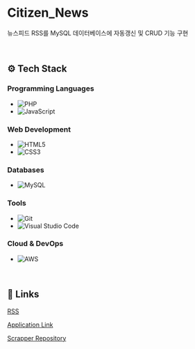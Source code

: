 # Citizen_News

뉴스피드 RSS를 MySQL 데이터베이스에 자동갱신 및 CRUD 기능 구현

</br>

## ⚙️ Tech Stack

### Programming Languages
- ![PHP](https://img.shields.io/badge/PHP-777BB4?style=for-the-badge&logo=php&logoColor=white)
- ![JavaScript](https://img.shields.io/badge/JavaScript-F7DF1E?style=for-the-badge&logo=javascript&logoColor=black)

### Web Development
- ![HTML5](https://img.shields.io/badge/HTML5-E34F26?style=for-the-badge&logo=html5&logoColor=white)
- ![CSS3](https://img.shields.io/badge/CSS3-1572B6?style=for-the-badge&logo=css3&logoColor=white)

### Databases
- ![MySQL](https://img.shields.io/badge/MySQL-4479A1?style=for-the-badge&logo=mysql&logoColor=white)

### Tools
- ![Git](https://img.shields.io/badge/Git-F05032?style=for-the-badge&logo=git&logoColor=white)
- ![Visual Studio Code](https://img.shields.io/badge/VS%20Code-007ACC?style=for-the-badge&logo=visualstudiocode&logoColor=white)

### Cloud & DevOps
- ![AWS](https://img.shields.io/badge/Amazon%20AWS-232F3E?style=for-the-badge&logo=amazonaws&logoColor=white)

</br>

## 🚀 Links

[RSS](https://www.newswire.co.kr/?md=A31)

[Application Link](https://news.joonoo.kr/)

[Scrapper Repository](https://github.com/Joonooo/Python_NewsFeed_Scrapper)
